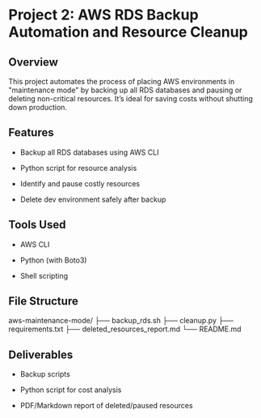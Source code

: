 # Project 2: AWS RDS Backup Automation and Resource Cleanup

## Overview

This project automates the process of placing AWS environments in "maintenance mode" by backing up all RDS databases and pausing or deleting non-critical resources. It’s ideal for saving costs without shutting down production.

## Features

- Backup all RDS databases using AWS CLI

- Python script for resource analysis

- Identify and pause costly resources

- Delete dev environment safely after backup

## Tools Used

- AWS CLI

- Python (with Boto3)

- Shell scripting

## File Structure

aws-maintenance-mode/
├── backup_rds.sh
├── cleanup.py
├── requirements.txt
├── deleted_resources_report.md
└── README.md

## Deliverables

- Backup scripts

- Python script for cost analysis

- PDF/Markdown report of deleted/paused resources
